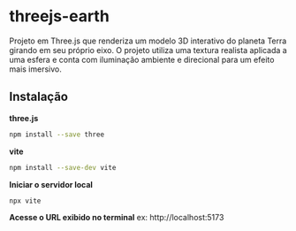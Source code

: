 # threejs-earth
Projeto em Three.js que renderiza um modelo 3D interativo do planeta Terra girando em seu próprio eixo. O projeto utiliza uma textura realista aplicada a uma esfera e conta com iluminação ambiente e direcional para um efeito mais imersivo.
## Instalação
**three.js**
```bash
npm install --save three
```
**vite**
```bash
npm install --save-dev vite
```
**Iniciar o servidor local**
```bash
npx vite
```
**Acesse o URL exibido no terminal**
ex: http://localhost:5173